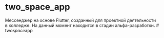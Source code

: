 # two_space_app

Мессенджер на основе Flutter, созданный для проектной деятельности в колледже. На данный момент находится в стадии альфа-разработки.
#   t w o _ s p a c e _ a p p 
 
 

